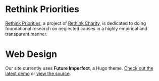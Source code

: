 # Rethink Priorities

[Rethink Priorities](http://rethinkpriorities.org/), a project of [Rethink Charity](https://rtcharity.org/), is dedicated to doing foundational research on neglected causes in a highly empirical and transparent manner.

# Web Design

Our site currently uses **Future Imperfect**, a Hugo theme. [Check out the latest demo](https://themes.gohugo.io/theme/future-imperfect/) or [view the source](https://github.com/jpescador/hugo-future-imperfect).